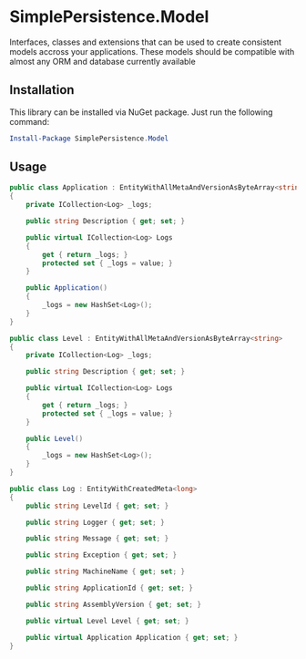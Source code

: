 # SimplePersistence.Model
Interfaces, classes and extensions that can be used to create consistent models accross your applications. These models should be compatible with almost any ORM and database currently available

## Installation
This library can be installed via NuGet package. Just run the following command:

```powershell
Install-Package SimplePersistence.Model
```

## Usage

```csharp
public class Application : EntityWithAllMetaAndVersionAsByteArray<string>
{
    private ICollection<Log> _logs;

    public string Description { get; set; }

    public virtual ICollection<Log> Logs
    {
        get { return _logs; }
        protected set { _logs = value; }
    }

    public Application()
    {
        _logs = new HashSet<Log>();
    }
}

public class Level : EntityWithAllMetaAndVersionAsByteArray<string>
{
    private ICollection<Log> _logs;

    public string Description { get; set; }

    public virtual ICollection<Log> Logs
    {
        get { return _logs; }
        protected set { _logs = value; }
    }

    public Level()
    {
        _logs = new HashSet<Log>();
    }
}

public class Log : EntityWithCreatedMeta<long>
{
    public string LevelId { get; set; }

    public string Logger { get; set; }

    public string Message { get; set; }

    public string Exception { get; set; }

    public string MachineName { get; set; }

    public string ApplicationId { get; set; }

    public string AssemblyVersion { get; set; }

    public virtual Level Level { get; set; }

    public virtual Application Application { get; set; }
}
```
